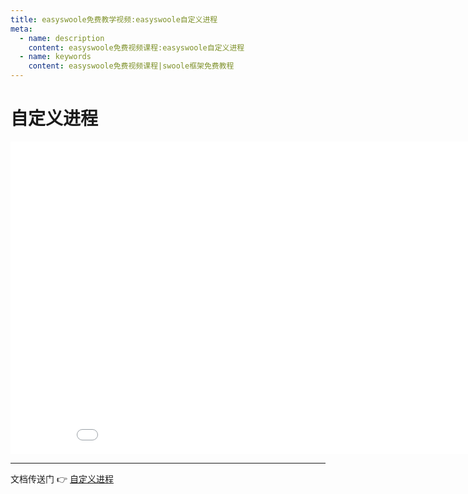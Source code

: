 ```yaml
---
title: easyswoole免费教学视频:easyswoole自定义进程
meta:
  - name: description
    content: easyswoole免费视频课程:easyswoole自定义进程
  - name: keywords
    content: easyswoole免费视频课程|swoole框架免费教程
---
```

# 自定义进程
<div>
    <iframe id="videoFrame" src="//player.bilibili.com/player.html?bvid=BV1sV411P744" scrolling="no" border="0" frameborder="no" framespacing="0" allowfullscreen="true" width="900px" height="500px"></iframe>
</div>

* * *

文档传送门 👉 [自定义进程](/Components/Component/process)
